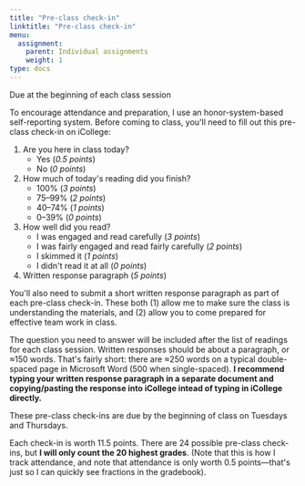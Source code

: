```yaml
---
title: "Pre-class check-in"
linktitle: "Pre-class check-in"
menu:
  assignment:
    parent: Individual assignments
    weight: 1
type: docs
---
```


<div class="due-date p-2 mb-3 bg-assignment text-white">Due at the beginning of each class session</div>                    

To encourage attendance and preparation, I use an honor-system-based self-reporting system. Before coming to class, you'll need to fill out this pre-class check-in on iCollege:

1. Are you here in class today?
    - Yes (*0.5 points*)
    - No (*0 points*)
2. How much of today's reading did you finish?
    - 100% (*3 points*)
    - 75–99% (*2 points*)
    - 40–74% (*1 points*)
    - 0–39% (*0 points*)
3. How well did you read?
    - I was engaged and read carefully (*3 points*)
    - I was fairly engaged and read fairly carefully (*2 points*)
    - I skimmed it (*1 points*)
    - I didn't read it at all (*0 points*)
4. Written response paragraph (*5 points*)

You'll also need to submit a short written response paragraph as part of each pre-class check-in. These both (1) allow me to make sure the class is understanding the materials, and (2) allow you to come prepared for effective team work in class. 

The question you need to answer will be included after the list of readings for each class session. Written responses should be about a paragraph, or ≈150 words. That's fairly short: there are ≈250 words on a typical double-spaced page in Microsoft Word (500 when single-spaced). **I recommend typing your written response paragraph in a separate document and copying/pasting the response into iCollege intead of typing in iCollege directly.**

These pre-class check-ins are due by the beginning of class on Tuesdays and Thursdays. 

Each check-in is worth 11.5 points. There are 24 possible pre-class check-ins, but **I will only count the 20 highest grades**. (Note that this is how I track attendance, and note that attendance is only worth 0.5 points—that's just so I can quickly see fractions in the gradebook).
